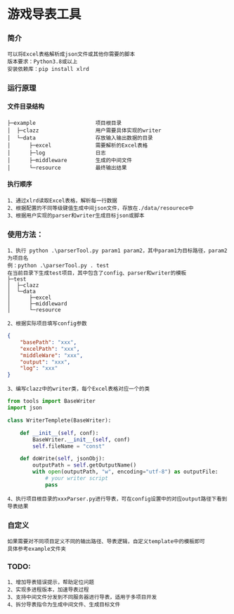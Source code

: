 # 游戏导表工具

### 简介

    可以将Excel表格解析成json文件或其他你需要的脚本
    版本要求：Python3.8或以上
    安装依赖库：pip install xlrd

### 运行原理

#### 文件目录结构

    ├─example                   项目根目录
    │  ├─clazz                  用户需要具体实现的writer
    │  └─data                   存放输入输出数据的目录
    │      ├─excel              需要解析的Excel表格
    │      ├─log                日志
    │      ├─middleware         生成的中间文件
    │      └─resource           最终输出结果

#### 执行顺序

    1、通过xlrd读取Excel表格，解析每一行数据
    2、根据配置的不同等级键值生成中间json文件，存放在./data/resourece中
    3、根据用户实现的parser和writer生成目标json或脚本

### 使用方法：

    1、执行 python .\parserTool.py param1 param2，其中param1为目标路径，param2为项目名
    例：python .\parserTool.py . test
    在当前目录下生成test项目，其中包含了config、parser和writer的模板
    ├─test
    │  ├─clazz
    │  └─data
    │      ├─excel
    │      ├─middleward
    │      └─resource

    2、根据实际项目填写config参数

```json
{
    "basePath": "xxx",
    "excelPath": "xxx",
    "middleWare": "xxx",
    "output": "xxx",
    "log": "xxx"
}
```

    3、编写clazz中的writer类，每个Excel表格对应一个的类

```python
from tools import BaseWriter
import json

class WriterTemplete(BaseWriter):

    def __init__(self, conf):
        BaseWriter.__init__(self, conf)
        self.fileName = "const"

    def doWrite(self, jsonObj):
        outputPath = self.getOutputName()
        with open(outputPath, "w", encoding="utf-8") as outputFile:
            # your writer script
            pass
```

    4、执行项目根目录的xxxParser.py进行导表，可在config设置中的对应output路径下看到导表结果

### 自定义

    如果需要对不同项目定义不同的输出路径、导表逻辑，自定义template中的模板即可
    具体参考example文件夹

### TODO:

    1、增加导表错误提示，帮助定位问题
    2、实现多进程版本，加速导表过程
    3、支持中间文件分发到不同服务器进行导表，适用于多项目开发
    4、拆分导表指令为生成中间文件、生成目标文件

